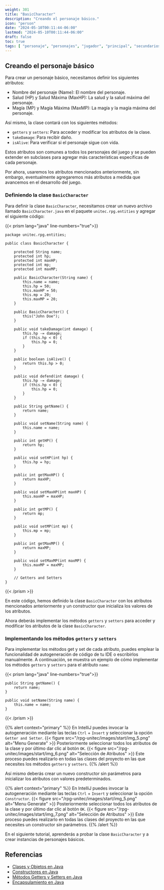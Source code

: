 ```yaml
---
weight: 301
title: "BasicCharacter"
description: "Creando el personaje básico."
icon: "person"
date: "2024-05-10T00:11:44-06:00"
lastmod: "2024-05-10T00:11:44-06:00"
draft: false
toc: true
tags: [ "personaje", "personajes", "jugador", "principal", "secundarios", "crear", "diseñar" ]
---
```


## Creando el personaje básico

Para crear un personaje básico, necesitamos definir los siguientes atributos:

- Nombre del personaje (Name): El nombre del personaje.
- Salud (HP) y Salud Máxima (MaxHP): La salud y la salud máxima del personaje.
- Magía (MP) y Magía Máxima (MaxMP): La magía y la magía máxima del personaje.

Así mismo, la clase contará con los siguientes métodos:

- `getters` y `setters`: Para acceder y modificar los atributos de la clase.
- `takeDamage`: Para recibir daño.
- `isAlive`: Para verificar si el personaje sigue con vida.

Estos atributos son comunes a todos los personajes del juego y se pueden extender en subclases para agregar más
características específicas de cada personaje.

Por ahora, usaremos los atributos mencionados anteriormente, sin embargo, eventualmente agregaremos más atributos a
medida que avancemos en el desarrollo del juego.

### Definiendo la clase `BasicCharacter`

Para definir la clase `BasicCharacter`, necesitamos crear un nuevo archivo llamado `BasicCharacter.java` en el
paquete `unitec.rpg.entities` y agregar el siguiente código:

{{< prism lang="java" line-numbers="true">}}

    package unitec.rpg.entities;
    
    public class BasicCharacter {
    
        protected String name;
        protected int hp;
        protected int maxHP;
        protected int mp;
        protected int maxMP;
    
        public BasicCharacter(String name) {
            this.name = name;
            this.hp = 50;
            this.maxHP = 50;
            this.mp = 20;
            this.maxMP = 20;
        }
    
        public BasicCharacter() {
            this("John Doe");
        }
    
        public void takeDamage(int damage) {
            this.hp -= damage;
            if (this.hp < 0) {
                this.hp = 0;
            }
        }
    
        public boolean isAlive() {
            return this.hp > 0;
        }
    
        public void defend(int damage) {
            this.hp -= damage;
            if (this.hp < 0) {
                this.hp = 0;
            }
        }
    
        public String getName() {
            return name;
        }
    
        public void setName(String name) {
            this.name = name;
        }
    
        public int getHP() {
            return hp;
        }
    
        public void setHP(int hp) {
            this.hp = hp;
        }
    
        public int getMaxHP() {
            return maxHP;
        }
    
        public void setMaxHP(int maxHP) {
            this.maxHP = maxHP;
        }
    
        public int getMP() {
            return mp;
        }
    
        public void setMP(int mp) {
            this.mp = mp;
        }
    
        public int getMaxMP() {
            return maxMP;
        }
    
        public void setMaxMP(int maxMP) {
            this.maxMP = maxMP;
        }

        // Getters and Setters
    }

{{< /prism >}}

En este código, hemos definido la clase `BasicCharacter` con los atributos mencionados anteriormente y un constructor
que inicializa los valores de los atributos.

Ahora deberás implementar los métodos `getters` y `setters` para acceder y modificar los atributos de la clase
`BasicCharacter`.

### Implementando los métodos `getters` y `setters`

Para implementar los métodos get y set de cada atributo, puedes emplear la funcionalidad de autogeneración de código
de tu IDE o escribirlos manualmente. A continuación, se muestra un ejemplo de cómo implementar los métodos `getters` y
`setters` para el atributo `name`:

{{< prism lang="java" line-numbers="true">}}

    public String getName() {
        return name;
    }
    
    public void setName(String name) {
        this.name = name;
    }

{{< /prism >}}

{{% alert context="primary" %}}
En IntelliJ puedes invocar la autogeneración mediante las teclas `Ctrl` + `Insert` y seleccionar la
opción `Getter and Setter`.
{{< figure src="/rpg-unitec/images/start/img_5.png" alt="Menu Generate"  >}}
Posteriormente seleccionar todos los atributos de la clase y por último dar clic al botón `OK`.
{{< figure src="/rpg-unitec/images/start/img_6.png" alt="Selección de Atributos"  >}}
Este proceso puedes realizarlo en todas las clases del proyecto en las que necesites los métodos `getters` y `setters`.
{{% /alert %}}

Así mismo deberás crear un nuevo constructor sin parámetros para inicializar los atributos con valores predeterminados.

{{% alert context="primary" %}}
En IntelliJ puedes invocar la autogeneración mediante las teclas `Ctrl` + `Insert` y seleccionar la
opción `Constructor`.
{{< figure src="/rpg-unitec/images/start/img_5.png" alt="Menu Generate"  >}}
Posteriormente seleccionar todos los atributos de la clase y por último dar clic al botón `OK`.
{{< figure src="/rpg-unitec/images/start/img_7.png" alt="Selección de Atributos"  >}}
Este proceso puedes realizarlo en todas las clases del proyecto en las que necesites un constructor sin parámetros.
{{% /alert %}}

En el siguiente tutorial, aprenderás a probar la clase `BasicCharacter` y a crear instancias de personajes básicos.

## Referencias

- [Clases y Objetos en Java](https://docs.oracle.com/javase/tutorial/java/javaOO/index.html)
- [Constructores en Java](https://docs.oracle.com/javase/tutorial/java/javaOO/constructors.html)
- [Métodos Getters y Setters en Java](https://docs.oracle.com/javase/tutorial/java/javaOO/getters.html)
- [Encapsulamiento en Java](https://docs.oracle.com/javase/tutorial/java/javaOO/encapsulation.html)